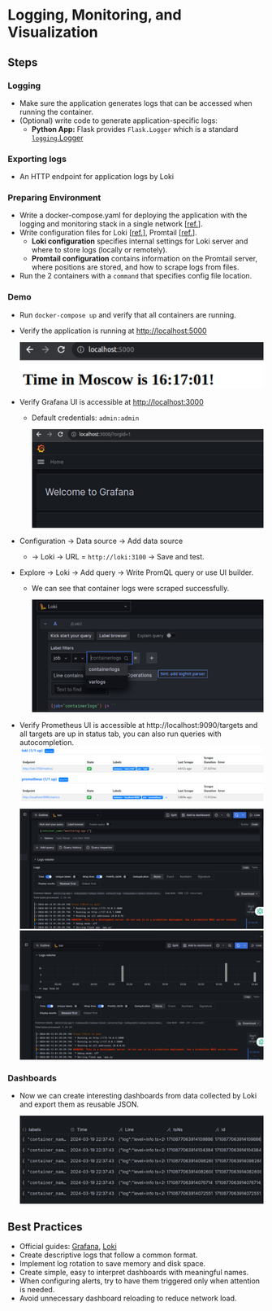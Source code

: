 # Logging, Monitoring, and Visualization

## Steps

### Logging

- Make sure the application generates logs that can be accessed when running the container.
- (Optional) write code to generate application-specific logs:
  - **Python App:** Flask provides `Flask.Logger` which is a standard [`logging`.Logger](https://docs.python.org/3/library/logging.html#logging.Logger)

### Exporting logs

- An HTTP endpoint for application logs by Loki

### Preparing Environment

- Write a docker-compose.yaml for deploying the application with the logging and monitoring stack in a single network [[ref.](https://github.com/grafana/loki/blob/main/production/docker-compose.yaml)].
- Write configuration files for Loki [[ref.](https://grafana.com/docs/loki/latest/configuration/examples/)], Promtail [[ref.](https://grafana.com/docs/loki/latest/clients/promtail/configuration/)].
  - **Loki configuration** specifies internal settings for Loki server and where to store logs (locally or remotely).
  - **Promtail configuration** contains information on the Promtail server, where positions are stored, and how to scrape logs from files.
- Run the 2 containers with a `command` that specifies config file location.

### Demo

- Run `docker-compose up` and verify that all containers are running.

- Verify the application is running at <http://localhost:5000>

  ![app_port](./images/app_port.png)

- Verify Grafana UI is accessible at <http://localhost:3000>

  - Default credentials: `admin:admin`

    ![grafana_port](./images/grafana_port.png)

- Configuration &rarr; Data source &rarr; Add data source

  - &rarr; Loki &rarr; URL = `http://loki:3100` &rarr; Save and test.

- Explore &rarr; Loki &rarr; Add query &rarr; Write PromQL query or use UI builder.

  - We can see that container logs were scraped successfully.

    ![containerlogs](./images/containerlogs.png)

- Verify Prometheus UI is accessible at http://localhost:9090/targets and all targets are up in status tab, you can also run queries with autocompletion.
    ![targets](./images/targets.png)
    ![query](./images/query.png)
    ![logs](./images/logs.png)
    

### Dashboards

- Now we can create interesting dashboards from data collected by Loki and export them as reusable JSON.

  ![monitoring](./images/monitoring.png)



  

## Best Practices

- Official guides: [Grafana](https://grafana.com/docs/grafana/latest/best-practices/), [Loki](https://grafana.com/docs/loki/latest/best-practices/)
- Create descriptive logs that follow a common format.
- Implement log rotation to save memory and disk space.
- Create simple, easy to interpret dashboards with meaningful names.
- When configuring alerts, try to have them triggered only when attention is needed.
- Avoid unnecessary dashboard reloading to reduce network load.
